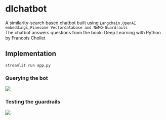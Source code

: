<h1> dlchatbot </h1>

A similarity-search based chatbot built using
``` Langchain,OpenAI embeddings,Pinecone Vectordatabase and NeMO-Guardrails ``` <br/>
The chatbot answers questions from the book: Deep Learning with Python by Francois Chollet

<h2> Implementation </h2>

 ```
streamlit run app.py
```

<h3> Querying the bot</h3>
<img src="assets/query.png" />

<h3>Testing the guardrails</h3>
<img src="assets/guardrails.png" />





